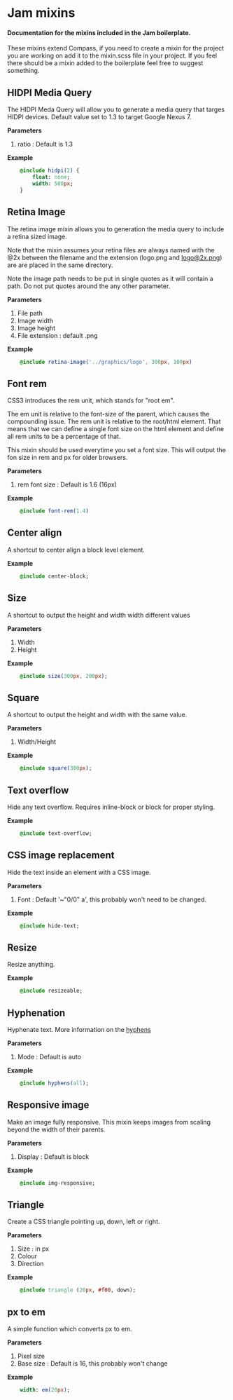 # Jam mixins
 
#### Documentation for the mixins included in the Jam boilerplate.
 
These mixins extend Compass, if you need to create a mixin for the project you are working on add it to the mixin.scss file in your project. If you feel there should be a mixin added to the boilerplate feel free to suggest something.
 
## HIDPI Media Query
The HIDPI Meda Query will allow you to generate a media query that targes HIDPI devices.
Default value set to 1.3 to target Google Nexus 7.

**Parameters**

1. ratio : Default is 1.3

**Example**

```sass
	@include hidpi(2) {
		float: none;
		width: 500px;
	}
```

## Retina Image
The retina image mixin allows you to generation the media query to include a retina sized image.

Note that the mixin assumes your retina files are always named with the @2x between the filename and the extension (logo.png and logo@2x.png) are are placed in the same directory.

Note the image path needs to be put in single quotes as it will contain a path. Do not put quotes around the any other parameter.

**Parameters**

1. File path
2. Image width
3. Image height
4. File extension : default .png

**Example**

```sass
	@include retina-image('../graphics/logo', 300px, 100px)
```

## Font rem
CSS3 introduces the rem unit, which stands for "root em".

The em unit is relative to the font-size of the parent, which causes the compounding issue. The rem unit is relative to the root/html element. That means that we can define a single font size on the html element and define all rem units to be a percentage of that.

This mixin should be used everytime you set a font size. This will output the fon size in rem and px for older browsers.

**Parameters**

1. rem font size : Default is 1.6 (16px)

**Example**

```sass
	@include font-rem(1.4)
```

## Center align
A shortcut to center align a block level element.

**Example**

```sass
	@include center-block;
```

## Size
A shortcut to output the height and width width different values

**Parameters**

1. Width
2. Height

**Example**

```sass
	@include size(300px, 200px);
```

## Square
A shortcut to output the height and width with the same value.

**Parameters**

1. Width/Height

**Example**

```sass
	@include square(300px);
```

## Text overflow
Hide any text overflow. Requires inline-block or block for proper styling.

**Example**

```sass
	@include text-overflow;
```

## CSS image replacement
Hide the text inside an element with a CSS image.

**Parameters**

1. Font : Default '~"0/0" a', this probably won't need to be changed.

**Example**

```sass
	@include hide-text;
```

## Resize
Resize anything.

**Example**

```sass
	@include resizeable;
```

## Hyphenation
Hyphenate text. More information on the [hyphens](http://css-tricks.com/almanac/properties/h/hyphenate/)

**Parameters**

1. Mode : Default is auto

**Example**

```sass
	@include hyphens(all);
```

## Responsive image
Make an image fully responsive. This mixin keeps images from scaling beyond the width of their parents.

**Parameters**

1. Display : Default is block

**Example**

```sass
	@include img-responsive;
```

## Triangle
Create a CSS triangle pointing up, down, left or right.

**Parameters**

1. Size : in px
2. Colour
3. Direction

**Example**

```sass
	@include triangle (20px, #f00, down);
```

## px to em
A simple function which converts px to em.

**Parameters**

1. Pixel size
2. Base size : Default is 16, this probably won't change

**Example**

```sass
	width: em(20px);
```
